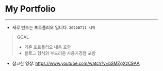# My Portfolio

---

- 새로 만드는 포트폴리오 입니다.
  `20220711 시작`

> GOAL
>
> - 기존 포트폴리오 내용 포함
> - 블로그 형식의 부드러운 사용자경험 포함

- 참고한 영상: https://www.youtube.com/watch?v=bSMZgXzC9AA
